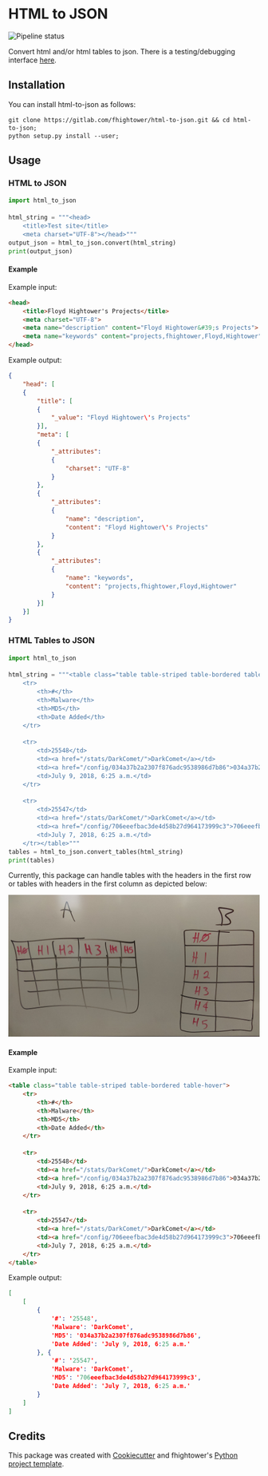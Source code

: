 # HTML to JSON

![Pipeline status](https://gitlab.com/fhightower/html-to-json/badges/master/build.svg)

Convert html and/or html tables to json. There is a testing/debugging interface [here](https://hub.mybinder.org/user/fhightower-html-to-json-hxbqunjo/tree).

## Installation

You can install html-to-json as follows:

```
git clone https://gitlab.com/fhightower/html-to-json.git && cd html-to-json;
python setup.py install --user;
```

## Usage

### HTML to JSON

```python
import html_to_json

html_string = """<head>
    <title>Test site</title>
    <meta charset="UTF-8"></head>"""
output_json = html_to_json.convert(html_string)
print(output_json)
```

#### Example

Example input:

```html
<head>
    <title>Floyd Hightower's Projects</title>
    <meta charset="UTF-8">
    <meta name="description" content="Floyd Hightower&#39;s Projects">
    <meta name="keywords" content="projects,fhightower,Floyd,Hightower">
</head>
```

Example output:

```json
{
    "head": [
    {
        "title": [
        {
            "_value": "Floyd Hightower\'s Projects"
        }],
        "meta": [
        {
            "_attributes":
            {
                "charset": "UTF-8"
            }
        },
        {
            "_attributes":
            {
                "name": "description",
                "content": "Floyd Hightower\'s Projects"
            }
        },
        {
            "_attributes":
            {
                "name": "keywords",
                "content": "projects,fhightower,Floyd,Hightower"
            }
        }]
    }]
}
```

### HTML Tables to JSON

```python
import html_to_json

html_string = """<table class="table table-striped table-bordered table-hover">
    <tr>
        <th>#</th>
        <th>Malware</th>
        <th>MD5</th>
        <th>Date Added</th>
    </tr>
    
    <tr>
        <td>25548</td>
        <td><a href="/stats/DarkComet/">DarkComet</a></td>
        <td><a href="/config/034a37b2a2307f876adc9538986d7b86">034a37b2a2307f876adc9538986d7b86</a></td>
        <td>July 9, 2018, 6:25 a.m.</td>
    </tr>
    
    <tr>
        <td>25547</td>
        <td><a href="/stats/DarkComet/">DarkComet</a></td>
        <td><a href="/config/706eeefbac3de4d58b27d964173999c3">706eeefbac3de4d58b27d964173999c3</a></td>
        <td>July 7, 2018, 6:25 a.m.</td>
    </tr></table>"""
tables = html_to_json.convert_tables(html_string)
print(tables)
```

Currently, this package can handle tables with the headers in the first row or tables with headers in the first column as depicted below:

![This package can handle tables with the headers in the first row or headers in the first column](./html_table_varieties.jpg)

#### Example

Example input:

```html
<table class="table table-striped table-bordered table-hover">
    <tr>
        <th>#</th>
        <th>Malware</th>
        <th>MD5</th>
        <th>Date Added</th>
    </tr>
    
    <tr>
        <td>25548</td>
        <td><a href="/stats/DarkComet/">DarkComet</a></td>
        <td><a href="/config/034a37b2a2307f876adc9538986d7b86">034a37b2a2307f876adc9538986d7b86</a></td>
        <td>July 9, 2018, 6:25 a.m.</td>
    </tr>
    
    <tr>
        <td>25547</td>
        <td><a href="/stats/DarkComet/">DarkComet</a></td>
        <td><a href="/config/706eeefbac3de4d58b27d964173999c3">706eeefbac3de4d58b27d964173999c3</a></td>
        <td>July 7, 2018, 6:25 a.m.</td>
    </tr>
</table>
```

Example output:

```json
[
    [
        {
            '#': '25548',
            'Malware': 'DarkComet',
            'MD5': '034a37b2a2307f876adc9538986d7b86',
            'Date Added': 'July 9, 2018, 6:25 a.m.'
        }, {
            '#': '25547',
            'Malware': 'DarkComet',
            'MD5': '706eeefbac3de4d58b27d964173999c3',
            'Date Added': 'July 7, 2018, 6:25 a.m.'
        }
    ]
]
```

## Credits

This package was created with [Cookiecutter](https://github.com/audreyr/cookiecutter) and fhightower's [Python project template](https://github.com/fhightower-templates/python-project-template).
